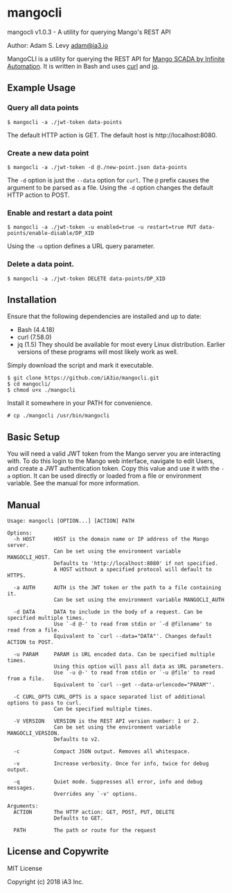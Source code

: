 # mangocli
mangocli v1.0.3 - A utility for querying Mango's REST API

Author: Adam S. Levy <adam@ia3.io>

MangoCLI is a utility for querying the REST API for [Mango SCADA by Infinite
Automation](https://infiniteautomation.com/mango-overview/). It is written in
Bash and uses [curl](https://curl.haxx.se/) and
[jq](https://stedolan.github.io/jq/).

## Example Usage
### Query all data points
```
$ mangocli -a ./jwt-token data-points
```
The default HTTP action is GET. The default host is http://localhost:8080.

### Create a new data point
```
$ mangocli -a ./jwt-token -d @./new-point.json data-points
```
The `-d` option is just the `--data` option for `curl`. The `@` prefix causes
the argument to be parsed as a file. Using the `-d` option changes the default
HTTP action to POST.

### Enable and restart a data point
```
$ mangocli -a ./jwt-token -u enabled=true -u restart=true PUT data-points/enable-disable/DP_XID
```
Using the `-u` option defines a URL query parameter.

### Delete a data point.
```
$ mangocli -a ./jwt-token DELETE data-points/DP_XID
```

## Installation
Ensure that the following dependencies are installed and up to date:
- Bash (4.4.18)
- curl (7.58.0)
- jq (1.5)
They should be available for most every Linux distribution. Earlier versions of
these programs will most likely work as well.

Simply download the script and mark it executable. 
```
$ git clone https://github.com/iA3io/mangocli.git
$ cd mangocli/
$ chmod u+x ./mangocli
```
Install it somewhere in your PATH for convenience.
```
# cp ./mangocli /usr/bin/mangocli
```

## Basic Setup
You will need a valid JWT token from the Mango server you are interacting with.
To do this login to the Mango web interface, navigate to edit Users, and create
a JWT authentication token. Copy this value and use it with the `-a` option. It
can be used directly or loaded from a file or environment variable. See the
manual for more information.

## Manual
```
Usage: mangocli [OPTION...] [ACTION] PATH

Options:
  -h HOST      HOST is the domain name or IP address of the Mango server.
               Can be set using the environment variable MANGOCLI_HOST.
               Defaults to 'http://localhost:8080' if not specified.
               A HOST without a specified protocol will default to HTTPS.

  -a AUTH      AUTH is the JWT token or the path to a file containing it.
               Can be set using the environment variable MANGOCLI_AUTH

  -d DATA      DATA to include in the body of a request. Can be specified multiple times.
               Use `-d @-' to read from stdin or `-d @filename' to read from a file.
               Equivalent to `curl --data="DATA"'. Changes default ACTION to POST.

  -u PARAM     PARAM is URL encoded data. Can be specified multiple times.
               Using this option will pass all data as URL parameters.
               Use `-u @-' to read from stdin or `-u @file' to read from a file.
               Equivalent to `curl --get --data-urlencode="PARAM"'.

  -C CURL_OPTS CURL_OPTS is a space separated list of additional options to pass to curl. 
               Can be specified multiple times.

  -V VERSION   VERSION is the REST API version number: 1 or 2.
               Can be set using the environment variable MANGOCLI_VERSION.
               Defaults to v2.

  -c           Compact JSON output. Removes all whitespace.

  -v           Increase verbosity. Once for info, twice for debug output.

  -q           Quiet mode. Suppresses all error, info and debug messages. 
               Overrides any `-v' options. 

Arguments:
  ACTION       The HTTP action: GET, POST, PUT, DELETE
               Defaults to GET.

  PATH         The path or route for the request
```

## License and Copywrite
MIT License

Copyright (c) 2018 iA3 Inc.

